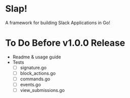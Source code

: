 # Slap!

A framework for building Slack Applications in Go!

# To Do Before v1.0.0 Release

- Readme & usage guide
- Tests
  - [ ] signature.go
  - [ ] block_actions.go
  - [ ] commands.go
  - [ ] events.go
  - [ ] view_submissions.go
